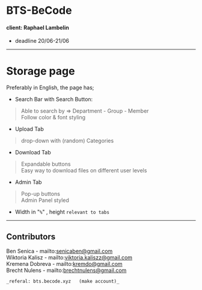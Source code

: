 # BTS-BeCode 
#### client: Raphael Lambelin 

* deadline 20/06-21/06
---
# Storage page 
  Preferably in English, the page has;  
  * Search Bar with Search Button:  
  > Able to search by =>  Department - Group - Member  
  > Follow color & font styling  
  
  * Upload Tab  
  > drop-down with (random) Categories 
  * Download Tab 
  > Expandable buttons   
  Easy way to download files on different user levels 
  * Admin Tab 
  > Pop-up buttons  
  Admin Panel styled
  * Width in "`%`" , height `relevant to tabs`
---
## Contributors

Ben Senica - mailto:senicaben@gmail.com  
Wiktoria Kalisz - mailto:viktoria.kaliszz@gmail.com  
Kremena Dobreva - mailto:kremdo@gmail.com  
Brecht Nulens - mailto:brechtnulens@gmail.com

`_referal: bts.becode.xyz  
(make account)_`